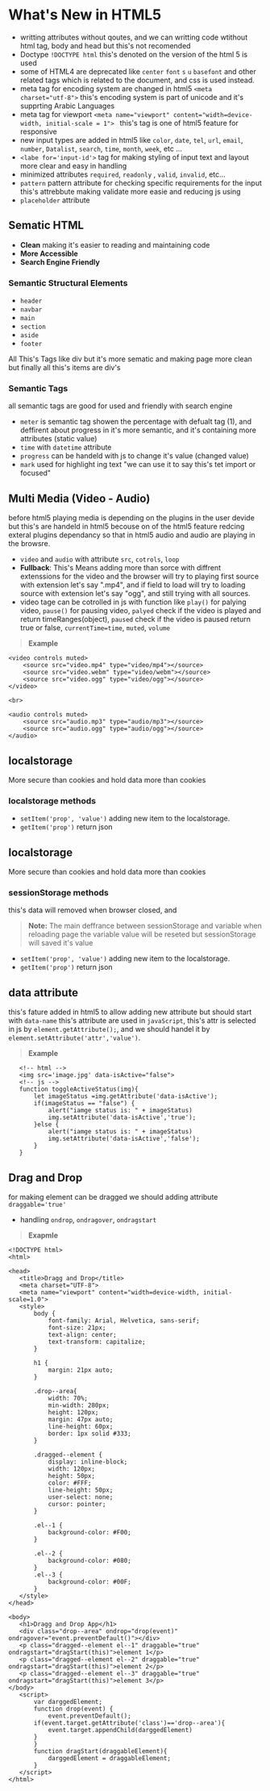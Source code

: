 # What's New in HTML5
- writting attributes without qoutes, and we can writting code wtithout html tag, body and head but this's not recomended 
- Doctype `!DOCTYPE html` this's denoted on the version of the html 5 is used
- some of HTML4 are deprecated like `center` `font` `s`  `u` `basefont` and other related tags which is related to the document, and css is used instead. 
- meta tag for encoding system are changed in html5 `<meta charset="utf-8">` this's encoding system is part of unicode and it's supprting Arabic Languages
- meta tag for viewport `<meta name="viewport" content="width=device-width, initial-scale = 1"> ` this's tag is one of html5 feature for responsive
- new input types are added in html5 like `color`,  `date`, `tel`, `url`, `email`, `number`, `Datalist`,  `search`, `time`,  `month`,  `week`, etc ...
- `<labe for='input-id'>` tag for making styling of input text and layout more clear and easy in handling
- minimized attributes `required`, `readonly` , `valid`, `invalid`, etc...
- `pattern` pattern attribute for checking specific requirements for the input this's attrebbute making validate more easie and reducing js using
- `placeholder` attribute
## Sematic HTML
- **Clean** making it's easier to reading and maintaining code 
- **More Accessible** 
- **Search Engine Friendly**
### Semantic Structural Elements
- `header`
- `navbar`
- `main`
- `section`
- `aside`
- `footer`  

All This's Tags like div but it's more sematic and making page more clean but finally all this's items are div's

### Semantic Tags
all semantic tags are good for used and friendly with search engine 
- `meter` is semantic tag showen the percentage with defualt tag (1), and deffirent about progress in it's more semantic, and it's containing more attributes (static value)
- `time` with `datetime` attribute 
- `progress` can be handeld with js to change it's value (changed value)
- `mark` used for highlight ing text "we can use it to say this's tet import or focused"

## Multi Media (Video - Audio)
before html5 playing media is depending on the plugins in the user devide but this's are handeld in html5 becouse on of the html5 feature redcing exteral plugins dependancy so that in html5 audio and audio are playing in the browsre.
- `video` and `audio` with attribute `src`, `cotrols`, `loop`
- **Fullback**: This's Means adding more than sorce with diffrent extenssions for the video and the browser will try to playing first source with extension let's say ".mp4", and if field to load will try to loading source with extension let's say "ogg", and still trying with all sources. 
- video tage can be cotrolled in js with function like `play()` for palying video, `pause()` for pausing video, `palyed` check if the video is played and return timeRanges(object), `paused` check if the video is paused return true or false, `currentTime=time`, `muted`, `volume`

> **Example** 
```
<video controls muted>
    <source src="video.mp4" type="video/mp4"></source>
    <source src="video.webm" type="video/webm"></source>
    <source src="video.ogg" type="video/ogg"></source>
</video>

<br>

<audio controls muted>
    <source src="audio.mp3" type="audio/mp3"></source>
    <source src="audio.ogg" type="audio/ogg"></source>
</audio>
``` 
## localstorage
More secure than cookies and hold data more than cookies
### localstorage methods
 - `setItem('prop', 'value')` adding new item to the localstorage.
 - `getItem('prop')` return json
 ## localstorage
More secure than cookies and hold data more than cookies
### sessionStorage methods
this's data will removed when browser closed, and 
> **Note:** 
 The main deffrance between sessionStorage and variable when reloading page the variable value will be reseted but sessionStorage will saved it's value
 - `setItem('prop', 'value')` adding new item to the localstorage.
 - `getItem('prop')` return json

 ## data attribute
 this's fature added in html5 to allow adding new attribute but should start with `data-name` this's attribute are used in `javaScript`, this's attr is selected in js by `element.getAttribute();`, and we should handel it by `element.setAttribute('attr','value')`.
 >**Example**
 ```
    <!-- html -->
    <img src='image.jpg' data-isActive="false">
    <!-- js -->
    function toggleActiveStatus(img){
        let imageStatus =img.getAttribute('data-isActive');
        if(imageStatus == "false") {
            alert("iamge status is: " + imageStatus)
            img.setAttribute('data-isActive','true'); 
        }else {
            alert("iamge status is: " + imageStatus)
            img.setAttribute('data-isActive','false'); 
        }
    }
 ```

 ## Drag and Drop
 for making element can be dragged we should adding attribute `draggable='true'`
 - handling `ondrop`, `ondragover`, `ondragstart`
 >**Exapmle**
 ```
<!DOCTYPE html>
<html>

<head>
    <title>Dragg and Drop</title>
    <meta charset="UTF-8">
    <meta name="viewport" content="width=device-width, initial-scale=1.0">
    <style>
        body {
            font-family: Arial, Helvetica, sans-serif;
            font-size: 21px;
            text-align: center;
            text-transform: capitalize;
        }

        h1 {
            margin: 21px auto;
        }

        .drop--area{
            width: 70%;
            min-width: 280px;
            height: 120px;
            margin: 47px auto;
            line-height: 60px;
            border: 1px solid #333;
        }

        .dragged--element {
            display: inline-block;
            width: 120px;
            height: 50px;
            color: #FFF;
            line-height: 50px;
            user-select: none;
            cursor: pointer;
        }

        .el--1 {
            background-color: #F00;
        }

        .el--2 {
            background-color: #080;
        }
        .el--3 {
            background-color: #00F;
        }
    </style>
</head>

<body>
    <h1>Dragg and Drop App</h1>
    <div class="drop--area" ondrop="drop(event)" ondragover="event.preventDefault()"></div>
    <p class="dragged--element el--1" draggable="true" ondragstart="dragStart(this)">element 1</p>
    <p class="dragged--element el--2" draggable="true" ondragstart="dragStart(this)">element 2</p>
    <p class="dragged--element el--3" draggable="true" ondragstart="dragStart(this)">element 3</p>
</body>
    <script>
        var darggedElement; 
        function drop(event) {
            event.preventDefault();
        if(event.target.getAttribute('class')=='drop--area'){
            event.target.appendChild(darggedElement)
        }
        }
        function dragStart(draggableElement){
            darggedElement = draggableElement;
        }
    </script>
</html>
 ```